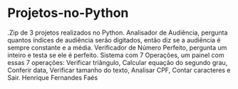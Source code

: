 # Projetos-no-Python
.Zip de 3 projetos realizados no Python.
Analisador de Audiência, pergunta quantos índices de audiência serão digitados, então diz se a audiência é sempre constante e a média.
Verificador de Número Perfeito, pergunta um inteiro e testa se ele é perfeito.
Sistema com 7 Operações, um painel com essas 7 operações: Verificar triângulo, Calcular equação do segundo grau, Conferir data, Verificar tamanho do texto, Analisar CPF, Contar caracteres e Sair.
Henrique Fernandes Faés
